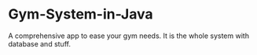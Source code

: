 # Gym-System-in-Java
A comprehensive app to ease your gym needs. It is the whole system with database and stuff.
